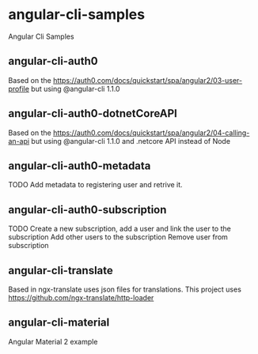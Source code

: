 # angular-cli-samples
Angular Cli Samples

## angular-cli-auth0
Based on the https://auth0.com/docs/quickstart/spa/angular2/03-user-profile but using @angular-cli 1.1.0

## angular-cli-auth0-dotnetCoreAPI 

Based on the https://auth0.com/docs/quickstart/spa/angular2/04-calling-an-api but using @angular-cli 1.1.0 and .netcore API instead of Node

## angular-cli-auth0-metadata
TODO
Add metadata to registering user and retrive it.

## angular-cli-auth0-subscription
TODO
Create a new subscription, add a user and link the user to the subscription
Add other users to the subscription
Remove user from subscription

## angular-cli-translate

Based in ngx-translate uses json files for translations.
This project uses https://github.com/ngx-translate/http-loader

## angular-cli-material

Angular Material 2 example
